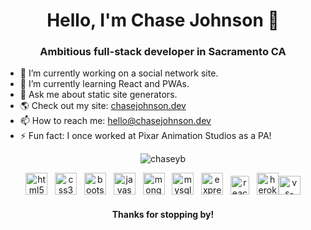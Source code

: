 <h1 align="center">Hello, I'm Chase Johnson 👋</h1>
<h3 align="center">Ambitious full-stack developer in Sacramento CA</h3>

- 🔭 I’m currently working on a social network site.
- 🌱 I’m currently learning React and PWAs.
- 💬 Ask me about static site generators.
- 🌎 Check out my site: [chasejohnson.dev](https:chasejohnson.dev)
- 📫 How to reach me: [hello@chasejohnson.dev](mailto:hello@chasejohnson.dev)
- ⚡ Fun fact: I once worked at Pixar Animation Studios as a PA!

<p align="center"><img align="center" src="https://github-readme-stats.vercel.app/api?username=chaseyb&show_icons=true" alt="chaseyb" /></p>

<p align="center"><img src="https://devicons.github.io/devicon/devicon.git/icons/html5/html5-original-wordmark.svg" alt="html5" width="35" height="35"/>&nbsp;&nbsp;&nbsp;<img src="https://devicons.github.io/devicon/devicon.git/icons/css3/css3-original-wordmark.svg" alt="css3" width="35" height="35"/>&nbsp;&nbsp;&nbsp;<img src="https://devicons.github.io/devicon/devicon.git/icons/bootstrap/bootstrap-plain.svg" alt="bootstrap" width="35" height="35"/>&nbsp;&nbsp;&nbsp;<img src="https://devicons.github.io/devicon/devicon.git/icons/javascript/javascript-original.svg" alt="javascript" width="35" height="35"/>&nbsp;&nbsp;&nbsp;<img src="https://devicons.github.io/devicon/devicon.git/icons/mongodb/mongodb-original-wordmark.svg" alt="mongodb" width="35" height="35"/>&nbsp;&nbsp;&nbsp;<img src="https://devicons.github.io/devicon/devicon.git/icons/mysql/mysql-original-wordmark.svg" alt="mysql" width="35" height="35"/>&nbsp;&nbsp;&nbsp;<img src="https://devicons.github.io/devicon/devicon.git/icons/express/express-original-wordmark.svg" alt="express" width="35" height="35"/>&nbsp;&nbsp;&nbsp;<img src="https://devicons.github.io/devicon/devicon.git/icons/react/react-original-wordmark.svg" alt="react" width="30" height="30"/>&nbsp;&nbsp;&nbsp;<img src="https://devicons.github.io/devicon/devicon.git/icons/heroku/heroku-original.svg" alt="heroku" width="35" height="35"/><img src="https://devicons.github.io/devicon/devicon.git/icons/visualstudio/visualstudio-plain.svg" alt="vs-code" width="35" height="30"/>

<h4 align="center">Thanks for stopping by!</h4>

